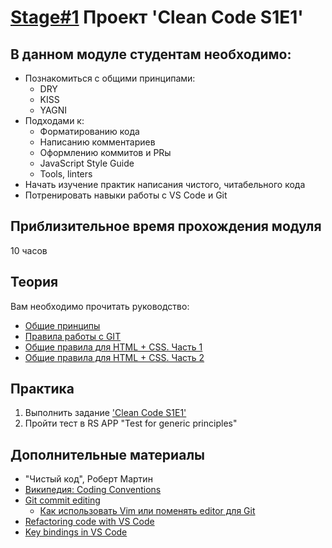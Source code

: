 # [Stage#1](../../) Проект 'Clean Code S1E1'

## В данном модуле студентам необходимо:

- Познакомиться с общими принципами:
  - DRY
  - KISS
  - YAGNI
- Подходами к:
  - Форматированию кода
  - Написанию комментариев
  - Оформлению коммитов и PRы
  - JavaScript Style Guide
  - Tools, linters
- Начать изучение практик написания чистого, читабельного кода
- Потренировать навыки работы с VS Code и Git

## Приблизительное время прохождения модуля

10 часов

## Теория

Вам необходимо прочитать руководство:

- [Общие принципы](materials/generic-principles.md)
- [Правила работы с GIT](materials/commits.md)
- [Общие правила для HTML + CSS. Часть 1](materials/html-and-css.md)
- [Общие правила для HTML + CSS. Часть 2](materials/html-and-css-extended.md)

## Практика

1. Выполнить задание ['Clean Code S1E1'](clean-code-s1e1.md)
2. Пройти тест в RS APP "Test for generic principles"

## Дополнительные материалы

- "Чистый код", Роберт Мартин
- [Википедия: Coding Conventions](https://en.wikipedia.org/wiki/Coding_conventions)
- [Git commit editing](https://git-scm.com/book/en/v2/Git-Tools-Rewriting-History)
  - [Как использовать Vim или поменять editor для Git](https://www.tempertemper.net/blog/changing-editor-for-git-on-the-command-line)
- [Refactoring code with VS Code](https://code.visualstudio.com/docs/editor/refactoring)
- [Key bindings in VS Code](https://code.visualstudio.com/docs/getstarted/keybindings)
